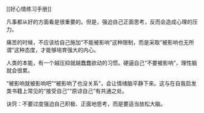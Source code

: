 [[好心情练习手册]]

凡事都从好的方面看是很重要的。但是，强迫自己正面思考，反而会造成心理的压力。

痛苦的时候，不应该给自己施加“不能被影响”这种限制，而是采取“被影响也无所谓”这种态度，才能够培育强大的内心。

人类的本能，有一个越压抑就越蠢蠢欲动的习惯。硬逼自己“不要被影响”，理性脑就会很累。

“被影响就被影响吧”“被影响了也没关系”，会让情绪脑平静下来。这与在自我启发类书籍上常见的“接受自己”“原谅自己”有共通之处。

诀窍：不要过度强迫自己积极、正面地思考，而是要适当放松大脑。